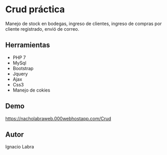 # Crud práctica

Manejo de stock en bodegas, ingreso de clientes, ingreso de compras por cliente registrado, envió de correo. 

## Herramientas

- PHP 7
- MySql
- Bootstrap
- Jquery
- Ajax
- Css3
- Manejo de cokies

## Demo
https://nacholabraweb.000webhostapp.com/Crud

## Autor
Ignacio Labra
